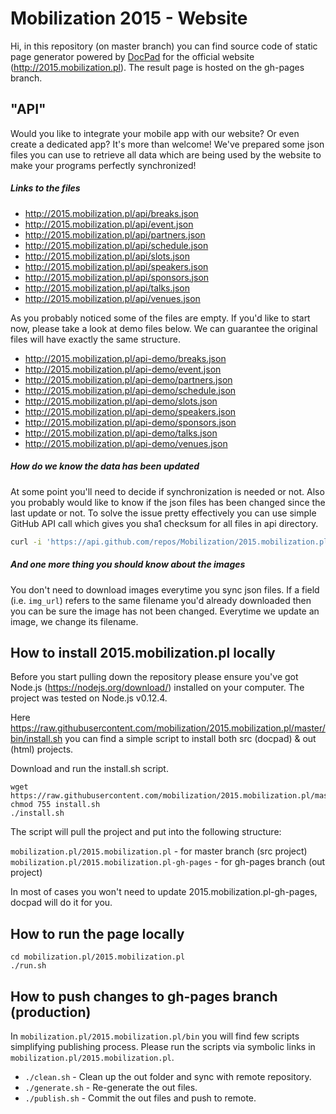 # Mobilization 2015 - Website
Hi, in this repository (on master branch) you can find source code of static page generator powered by [DocPad](https://docpad.org) for the official website (http://2015.mobilization.pl). The result page is hosted on the gh-pages branch.

## "API"

Would you like to integrate your mobile app with our website? Or even create a dedicated app? It's more than welcome! We've prepared some json files you can use to retrieve all data which are being used by the website to make your programs perfectly synchronized!

##### Links to the files
- http://2015.mobilization.pl/api/breaks.json
- http://2015.mobilization.pl/api/event.json
- http://2015.mobilization.pl/api/partners.json
- http://2015.mobilization.pl/api/schedule.json
- http://2015.mobilization.pl/api/slots.json
- http://2015.mobilization.pl/api/speakers.json
- http://2015.mobilization.pl/api/sponsors.json
- http://2015.mobilization.pl/api/talks.json
- http://2015.mobilization.pl/api/venues.json

As you probably noticed some of the files are empty. If you'd like to start now, please take a look at demo files below. We can guarantee the original files will have exactly the same structure.

- http://2015.mobilization.pl/api-demo/breaks.json
- http://2015.mobilization.pl/api-demo/event.json
- http://2015.mobilization.pl/api-demo/partners.json
- http://2015.mobilization.pl/api-demo/schedule.json
- http://2015.mobilization.pl/api-demo/slots.json
- http://2015.mobilization.pl/api-demo/speakers.json
- http://2015.mobilization.pl/api-demo/sponsors.json
- http://2015.mobilization.pl/api-demo/talks.json
- http://2015.mobilization.pl/api-demo/venues.json

##### How do we know the data has been updated 
At some point you'll need to decide if synchronization is needed or not. Also you probably would like to know if the json files has been changed since the last update or not. To solve the issue pretty effectively you can use simple GitHub API call which gives you sha1 checksum for all files in api directory. 

```bash
curl -i 'https://api.github.com/repos/Mobilization/2015.mobilization.pl/contents/api?ref=gh-pages'
```

##### And one more thing you should know about the images
You don't need to download images everytime you sync json files. If a field (i.e. `img_url`) refers to the same filename you'd already downloaded then you can be sure the image has not been changed. Everytime we update an image, we change its filename. 

## How to install 2015.mobilization.pl locally

Before you start pulling down the repository please ensure you've got Node.js (https://nodejs.org/download/) installed on your computer. The project was tested on Node.js v0.12.4.

Here https://raw.githubusercontent.com/mobilization/2015.mobilization.pl/master/bin/install.sh you can find a simple script to install both src (docpad) & out (html) projects.

Download and run the install.sh script.
```
wget https://raw.githubusercontent.com/mobilization/2015.mobilization.pl/master/bin/install.sh
chmod 755 install.sh
./install.sh
``` 

The script will pull the project and put into the following structure:

`mobilization.pl/2015.mobilization.pl` - for master branch (src project)
`mobilization.pl/2015.mobilization.pl-gh-pages` - for gh-pages branch (out project)

In most of cases you won't need to update 2015.mobilization.pl-gh-pages, docpad will do it for you.

## How to run the page locally

```
cd mobilization.pl/2015.mobilization.pl
./run.sh
```

## How to push changes to gh-pages branch (production)

In `mobilization.pl/2015.mobilization.pl/bin` you will find few scripts simplifying publishing process. Please run the scripts via symbolic links in `mobilization.pl/2015.mobilization.pl`.

- `./clean.sh` - Clean up the out folder and sync with remote repository.
- `./generate.sh` - Re-generate the out files.
- `./publish.sh` - Commit the out files and push to remote.


